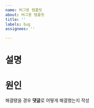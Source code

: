 ```yaml
---
name: 버그용 템플릿
about: 버그용 템플릿
title: ''
labels: bug
assignees: ''

---
```


# 설명


# 원인


해결됐을 경우 **댓글**로 어떻게 해결했는지 작성
